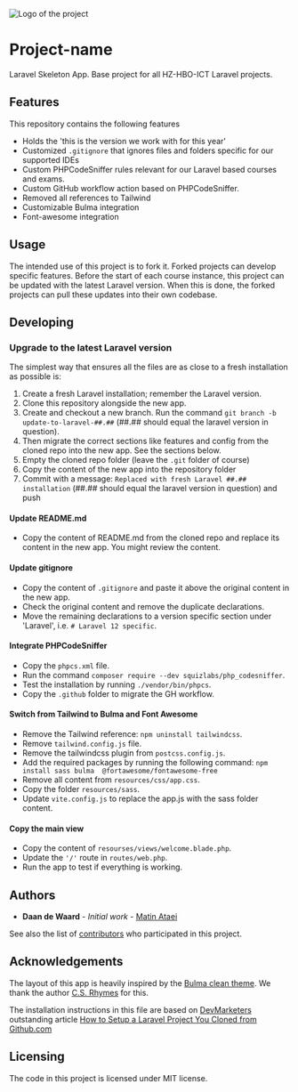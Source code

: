 ![Logo of the project](https://avatars3.githubusercontent.com/u/40756580?s=200&v=4)

# Project-name

Laravel Skeleton App. Base project for all HZ-HBO-ICT Laravel projects.

## Features

This repository contains the following features
* Holds the 'this is the version we work with for this year'
* Customized `.gitignore` that ignores files and folders specific for our supported IDEs
* Custom PHPCodeSniffer rules relevant for our Laravel based courses and exams. 
* Custom GitHub workflow action based on PHPCodeSniffer.
* Removed all references to Tailwind
* Customizable Bulma integration
* Font-awesome integration

## Usage

The intended use of this project is to fork it. Forked projects can develop specific features. Before the start of each
course instance, this project can be updated with the latest Laravel version. When this is done, the forked projects
can pull these updates into their own codebase.

## Developing

### Upgrade to the latest Laravel version

The simplest way that ensures all the files are as close to a fresh installation as possible is:

1. Create a fresh Laravel installation; remember the Laravel version.
2. Clone this repository alongside the new app.
3. Create and checkout a new branch. Run the command `git branch -b update-to-laravel-##.##` (##.## should equal the 
   laravel version in question).
4. Then migrate the correct sections like features and config from the cloned repo into the new app. See the sections below.
5. Empty the cloned repo folder (leave the `.git` folder of course)
6. Copy the content of the new app into the repository folder
7. Commit with a message: `Replaced with fresh Laravel ##.## installation` (##.## should equal the laravel version in question) and push

#### Update README.md
- Copy the content of README.md from the cloned repo and replace its content in the new app. You might review the content.

#### Update gitignore
- Copy the content of `.gitignore` and paste it above the original content in the new app. 
- Check the original content and remove the duplicate declarations. 
- Move the remaining declarations to a version specific section under 'Laravel', i.e. `# Laravel 12 specific`.

#### Integrate PHPCodeSniffer
- Copy the `phpcs.xml` file.
- Run the command `composer require --dev squizlabs/php_codesniffer`.
- Test the installation by running `./vendor/bin/phpcs`.
- Copy the `.github` folder to migrate the GH workflow.

#### Switch from Tailwind to Bulma and Font Awesome
- Remove the Tailwind reference: `npm uninstall tailwindcss`.
- Remove `tailwind.config.js` file.
- Remove the tailwindcss plugin from `postcss.config.js`.
- Add the required packages by running the following command: `npm install sass bulma 
  @fortawesome/fontawesome-free`
- Remove all content from `resources/css/app.css`.
- Copy the folder `resources/sass`.
- Update `vite.config.js` to replace the app.js with the sass folder content.

#### Copy the main view
- Copy the content of `resourses/views/welcome.blade.php`.
- Update the `'/'` route in `routes/web.php`.
- Run the app to test if everything is working.


## Authors

* **Daan de Waard** - *Initial work* - [Matin Ataei](https://github.com/atataeii)

See also the list of [contributors](https://github.com/HZ-HBO-ICT/laravel-skeleton-app/graphs/contributors) who
participated in this project.

## Acknowledgements

The layout of this app is heavily inspired by the [Bulma clean theme](http://www.csrhymes.com/bulma-clean-theme/). We
thank the author [C.S. Rhymes](https://www.csrhymes.com/) for this.

The installation instructions in this file are based on [DevMarketers](https://devmarketer.io/learn/author/devmarketer/)
outstanding article [How to Setup a Laravel Project You Cloned from Github.com](https://devmarketer.io/learn/setup-laravel-project-cloned-github-com/)

## Licensing

The code in this project is licensed under MIT license.
